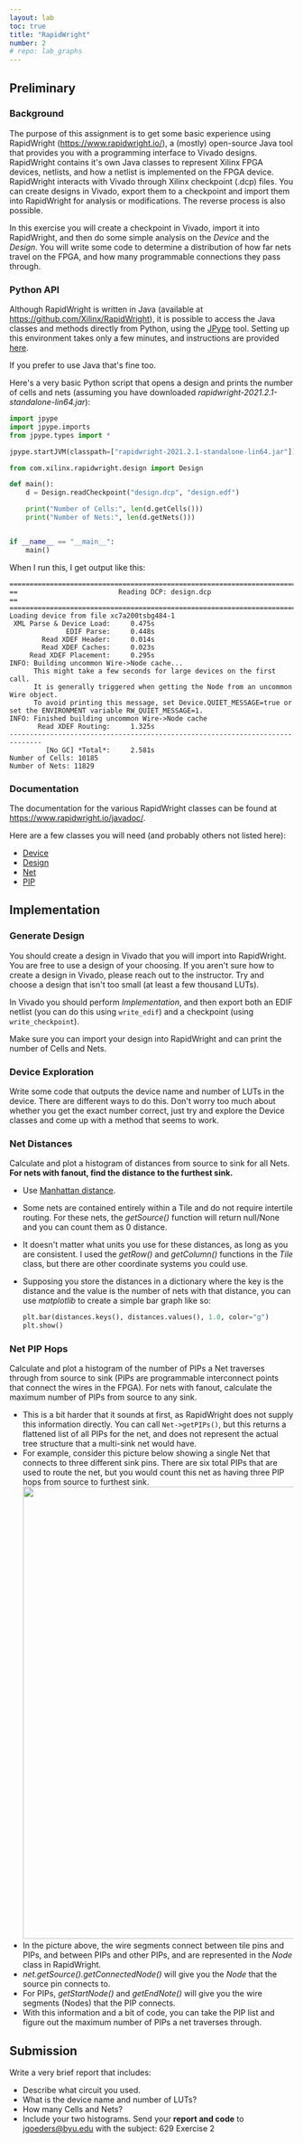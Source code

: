 ```yaml
---
layout: lab
toc: true
title: "RapidWright"
number: 2
# repo: lab_graphs
---
```


## Preliminary

### Background

The purpose of this assignment is to get some basic experience using RapidWright (<https://www.rapidwright.io/>), a (mostly) open-source Java tool that provides you with a programming interface to Vivado designs.  RapidWright contains it's own Java classes to represent Xilinx FPGA devices, netlists, and how a netlist is implemented on the FPGA device.  RapidWright interacts with Vivado through Xilinx checkpoint (.dcp) files.  You can create designs in Vivado, export them to a checkpoint and import them into RapidWright for analysis or modifications.  The reverse process is also possible.

In this exercise you will create a checkpoint in Vivado, import it into RapidWright, and then do some simple analysis on the *Device* and the *Design*.  You will write some code to determine a distribution of how far nets travel on the FPGA, and how many programmable connections they pass through.

### Python API

Although RapidWright is written in Java (available at <https://github.com/Xilinx/RapidWright>), it is possible to access the Java classes and methods directly from Python, using the [JPype](https://github.com/jpype-project/jpype) tool.
Setting up this environment takes only a few minutes, and instructions are provided [here](https://www.rapidwright.io/docs/Install_RapidWright_as_a_Python_PIP_Package.html).

If you prefer to use Java that's fine too.

Here's a very basic Python script that opens a design and prints the number of cells and nets (assuming you have downloaded *rapidwright-2021.2.1-standalone-lin64.jar*):

```python
import jpype
import jpype.imports
from jpype.types import *

jpype.startJVM(classpath=["rapidwright-2021.2.1-standalone-lin64.jar"])

from com.xilinx.rapidwright.design import Design

def main():
    d = Design.readCheckpoint("design.dcp", "design.edf")

    print("Number of Cells:", len(d.getCells()))
    print("Number of Nets:", len(d.getNets()))


if __name__ == "__main__":
    main()
```

When I run this, I get output like this:

```
==============================================================================
==                         Reading DCP: design.dcp                          ==
==============================================================================
Loading device from file xc7a200tsbg484-1
 XML Parse & Device Load:     0.475s
              EDIF Parse:     0.448s
        Read XDEF Header:     0.014s
        Read XDEF Caches:     0.023s
     Read XDEF Placement:     0.295s
INFO: Building uncommon Wire->Node cache...
      This might take a few seconds for large devices on the first call.  
      It is generally triggered when getting the Node from an uncommon Wire object.  
      To avoid printing this message, set Device.QUIET_MESSAGE=true or set the ENVIRONMENT variable RW_QUIET_MESSAGE=1.
INFO: Finished building uncommon Wire->Node cache
       Read XDEF Routing:     1.325s
------------------------------------------------------------------------------
         [No GC] *Total*:     2.581s
Number of Cells: 10185
Number of Nets: 11829
```

### Documentation

The documentation for the various RapidWright classes can be found at <https://www.rapidwright.io/javadoc/>.

Here are a few classes you will need (and probably others not listed here):
  * [Device](https://www.rapidwright.io/javadoc/com/xilinx/rapidwright/device/Device.html)
  * [Design](https://www.rapidwright.io/javadoc/com/xilinx/rapidwright/design/Design.html)
  * [Net](https://www.rapidwright.io/javadoc/com/xilinx/rapidwright/design/Net.html)
  * [PIP](https://www.rapidwright.io/javadoc/com/xilinx/rapidwright/device/PIP.html)

## Implementation 

### Generate Design
You should create a design in Vivado that you will import into RapidWright.  You are free to use a design of your choosing.  If you aren't sure how to create a design in Vivado, please reach out to the instructor.  Try and choose a design that isn't too small (at least a few thousand LUTs).

In Vivado you should perform *Implementation*, and then export both an EDIF netlist (you can do this using `write_edif`) and a checkpoint (using `write_checkpoint`).


Make sure you can import your design into RapidWright and can print the number of Cells and Nets.


### Device Exploration

Write some code that outputs the device name and number of LUTs in the device.  There are different ways to do this.  Don't worry too much about whether you get the exact number correct, just try and explore the Device classes and come up with a method that seems to work.

### Net Distances

Calculate and plot a histogram of distances from source to sink for all Nets. **For nets with fanout, find the distance to the furthest sink.**
 
* Use [Manhattan distance](https://www.statology.org/manhattan-distance-python/).
* Some nets are contained entirely within a Tile and do not require intertile routing.  For these nets, the *getSource()* function will return null/None and you can count them as 0 distance.
* It doesn't matter what units you use for these distances, as long as you are consistent.  I used the *getRow()* and *getColumn()* functions in the *Tile* class, but there are other coordinate systems you could use.
* Supposing you store the distances in a dictionary where the key is the distance and the value is the number of nets with that distance, you can use *matplotlib* to create a simple bar graph like so:
    
    ```python
    plt.bar(distances.keys(), distances.values(), 1.0, color="g")
    plt.show()
    ```

### Net PIP Hops
Calculate and plot a histogram of the number of PIPs a Net traverses through from source to sink (PIPs are programmable interconnect points that connect the wires in the FPGA). For nets with fanout, calculate the maximum number of PIPs from source to any sink.
  * This is a bit harder that it sounds at first, as RapidWright does not supply this information directly.  You can call `Net->getPIPs()`, but this returns a flattened list of all PIPs for the net, and does not represent the actual tree structure that a multi-sink net would have.  
  * For example, consider this picture below showing a single Net that connects to three different sink pins.  There are six total PIPs that are used to route the net, but you would count this net as having three PIP hops from source to furthest sink.  
    <img src="{% link media/rapidwright_pips.png %}" width="800">
  * In the picture above, the wire segments connect between tile pins and PIPs, and between PIPs and other PIPs, and are represented in the *Node* class in RapidWright.
  * *net.getSource().getConnectedNode()* will give you the *Node* that the source pin connects to.  
  * For PIPs, *getStartNode()* and *getEndNote()* will give you the wire segments (Nodes) that the PIP connects.
  * With this information and a bit of code, you can take the PIP list and figure out the maximum number of PIPs a net traverses through.

## Submission

Write a very brief report that includes: 
  * Describe what circuit you used.
  * What is the device name and number of LUTs?
  * How many Cells and Nets?
  * Include your two histograms.  Send your **report and code** to [jgoeders@byu.edu](mailto:jgoeders@byu.edu) with the subject: 629 Exercise 2